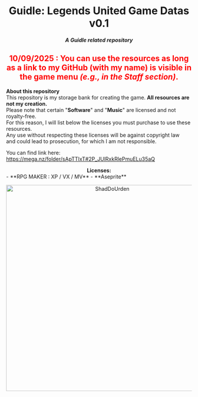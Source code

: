 <div align="center">
  <h1>Guidle: Legends United Game Datas v0.1</h1>
  <h5>A Guidle related repository</h5>
</div>

<h2 style="color:red; text-align:center;">
  <b>10/09/2025 :</b> You can use the resources as long as a link to my GitHub (with my name) is visible in the game menu <i>(e.g., in the Staff section)</i>.
</h2>

**About this repository**  
This repository is my storage bank for creating the game. **All resources are not my creation.**  
Please note that certain "**Software**" and "**Music**" are licensed and not royalty-free.  
For this reason, I will list below the licenses you must purchase to use these resources.  
Any use without respecting these licenses will be against copyright law  
and could lead to prosecution, for which I am not responsible.  

You can find link here: https://mega.nz/folder/sApTTIxT#2P_JUlRxkRlePmuELu35aQ

<div align="center">
  <strong>Licenses:</strong>
</div>
- **RPG MAKER : XP / VX / MV**
- **Aseprite**
<p align="center">
  <img src="./Assets/ShadDoUrden_signature.png" alt="ShadDoUrden" style="max-width:100%;width:560px;">
</p>

